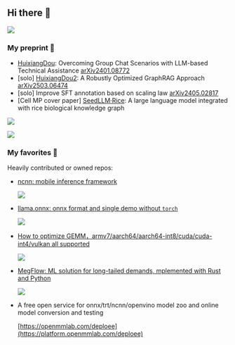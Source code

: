 ## Hi there 👋

<!--
**tpoisonooo/tpoisonooo** is a ✨ _special_ ✨ repository because its `README.md` (this file) appears on your GitHub profile.

Here are some ideas to get you started:

- 🔭 I’m currently working on ...
- 🌱 I’m currently learning ...
- 👯 I’m looking to collaborate on ...
- 🤔 I’m looking for help with ...
- 💬 Ask me about ...
- 📫 How to reach me: ...
- 😄 Pronouns: ...
- ⚡ Fun fact: ...
-->

![](https://github-readme-stats.vercel.app/api?username=tpoisonooo)

### My preprint 🔭

* [HuixiangDou](https://github.com/InternLM/HuixiangDou): Overcoming Group Chat Scenarios with LLM-based Technical Assistance [arXiv2401.08772](https://arxiv.org/abs/2401.08772)
* [solo] [HuixiangDou2](https://github.com/tpoisonooo/ROGRAG): A Robustly Optimized GraphRAG Approach [arXiv2503.06474](https://arxiv.org/abs/2503.06474)
* [solo] Improve SFT annotation based on scaling law [arXiv2405.02817](https://arxiv.org/abs/2405.02817)
* [Cell MP cover paper] [SeedLLM·Rice](https://www.cell.com/molecular-plant/abstract/S1674-2052(25)00172-8): A large language model integrated with rice biological knowledge graph

[![](https://github-readme-stats.vercel.app/api/pin?username=InternLM&repo=HuixiangDou)](https://github.com/InternLM/HuixiangDou)

[![](https://github-readme-stats.vercel.app/api/pin?username=tpoisonooo&repo=HuixiangDou2)](https://github.com/tpoisonooo/HuixiangDou2) 

### My favorites 🌱

Heavily contributed or owned repos:

* [ncnn: mobile inference framework](https://github.com/tencent/ncnn)

  [![](https://github-readme-stats.vercel.app/api/pin?username=tencent&repo=ncnn)](https://github.com/tencent/ncnn)

* [llama.onnx: onnx format and single demo without `torch`](https://github.com/tpoisonooo/llama.onnx)

  [![](https://github-readme-stats.vercel.app/api/pin?username=tpoisonooo&repo=llama.onnx)](https://github.com/tpoisonooo/llama.onnx)

* [How to optimize GEMM，armv7/aarch64/aarch64-int8/cuda/cuda-int4/vulkan all supported](https://github.com/tpoisonooo/how-to-optimize-gemm)

  [![](https://github-readme-stats.vercel.app/api/pin?username=tpoisonooo&repo=how-to-optimize-gemm)](https://github.com/tpoisonooo/how-to-optimize-gemm)

* [MegFlow: ML solution for long-tailed demands, mplemented with Rust and Python](https://github.com/megengine/megflow)

  [![](https://github-readme-stats.vercel.app/api/pin?username=MegEngine&repo=MegFlow)](https://github.com/megengine/megflow)

* A free open service for onnx/trt/ncnn/openvino model zoo and online model conversion and testing

  [https://openmmlab.com/deploee](https://platform.openmmlab.com/deploee)
